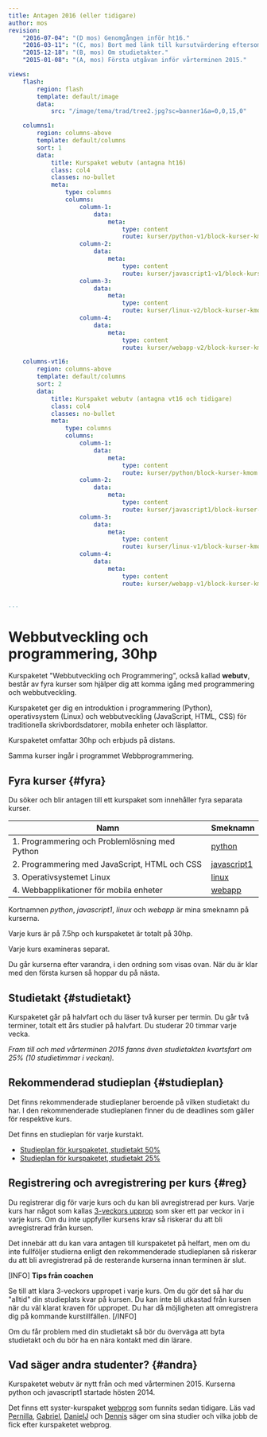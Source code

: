 ```yaml
---
title: Antagen 2016 (eller tidigare)
author: mos
revision:
    "2016-07-04": "(D mos) Genomgången inför ht16."
    "2016-03-11": "(C, mos) Bort med länk till kursutvärdering eftersom den kräver inloggning i forumet."
    "2015-12-18": "(B, mos) Om studietakter."
    "2015-01-08": "(A, mos) Första utgåvan inför vårterminen 2015."

views:
    flash:
        region: flash
        template: default/image
        data:
            src: "/image/tema/trad/tree2.jpg?sc=banner1&a=0,0,15,0"

    columns1:
        region: columns-above
        template: default/columns
        sort: 1
        data:
            title: Kurspaket webutv (antagna ht16)
            class: col4
            classes: no-bullet
            meta:
                type: columns
                columns:
                    column-1:
                        data:
                            meta:
                                type: content
                                route: kurser/python-v1/block-kurser-kmom
                    column-2:
                        data:
                            meta:
                                type: content
                                route: kurser/javascript1-v1/block-kurser-kmom
                    column-3:
                        data:
                            meta:
                                type: content
                                route: kurser/linux-v2/block-kurser-kmom
                    column-4:
                        data:
                            meta:
                                type: content
                                route: kurser/webapp-v2/block-kurser-kmom

    columns-vt16:
        region: columns-above
        template: default/columns
        sort: 2
        data:
            title: Kurspaket webutv (antagna vt16 och tidigare)
            class: col4
            classes: no-bullet
            meta:
                type: columns
                columns:
                    column-1:
                        data:
                            meta:
                                type: content
                                route: kurser/python/block-kurser-kmom
                    column-2:
                        data:
                            meta:
                                type: content
                                route: kurser/javascript1/block-kurser-kmom
                    column-3:
                        data:
                            meta:
                                type: content
                                route: kurser/linux-v1/block-kurser-kmom
                    column-4:
                        data:
                            meta:
                                type: content
                                route: kurser/webapp-v1/block-kurser-kmom


...
```

Webbutveckling och programmering, 30hp
==================================

Kurspaketet "Webbutveckling och Programmering", också kallad **webutv**, består av fyra kurser som hjälper dig att komma igång med programmering och webbutveckling.

Kurspaketet ger dig en introduktion i programmering (Python), operativsystem (Linux) och webbutveckling (JavaScript, HTML, CSS) för traditionella skrivbordsdatorer, mobila enheter och läsplattor.

Kurspaketet omfattar 30hp och erbjuds på distans.

Samma kurser ingår i programmet Webbprogrammering.

<!--more-->




Fyra kurser {#fyra}
-----------------------------------------------------------

Du söker och blir antagen till ett kurspaket som innehåller fyra separata kurser.

| Namn                                                     | Smeknamn                     | 
|----------------------------------------------------------|------------------------------|
| 1. Programmering och Problemlösning med Python           | [python](python)    |
| 2. Programmering med JavaScript, HTML och CSS            | [javascript1](javascript1) |
| 3. Operativsystemet Linux                                | [linux](linux)      |
| 4. Webbapplikationer för mobila enheter                  | [webapp](webapp)    |

Kortnamnen *python*, *javascript1*, *linux* och *webapp* är mina smeknamn på kurserna. 

Varje kurs är på 7.5hp och kurspaketet är totalt på 30hp. 

Varje kurs examineras separat.

Du går kurserna efter varandra, i den ordning som visas ovan. När du är klar med den första kursen så hoppar du på nästa.



Studietakt {#studietakt}
-----------------------------------------------------------

Kurspaketet går på halvfart och du läser två kurser per termin. Du går två terminer, totalt ett års studier på halvfart. Du studerar 20 timmar varje vecka.

*Fram till och med vårterminen 2015 fanns även studietakten kvartsfart om 25% (10 studietimmar i veckan).*



Rekommenderad studieplan {#studieplan}
-----------------------------------------------------------

Det finns rekommenderade studieplaner beroende på vilken studietakt du har. I den rekommenderade studieplanen finner du de deadlines som gäller för respektive kurs.

Det finns en studieplan för varje kurstakt. 

* [Studieplan för kurspaketet, studietakt 50%](webutv/studieplan/50)
* [Studieplan för kurspaketet, studietakt 25%](webutv/studieplan/25)



Registrering och avregistrering per kurs {#reg}
-----------------------------------------------------------

Du registrerar dig för varje kurs och du kan bli avregistrerad per kurs. Varje kurs har något som kallas [3-veckors upprop](kurser/3-veckors-upprop) som sker ett par veckor in i varje kurs. Om du inte uppfyller kursens krav så riskerar du att bli avregistrerad från kursen.

Det innebär att du kan vara antagen till kurspaketet på helfart, men om du inte fullföljer studierna enligt den rekommenderade studieplanen så riskerar du att bli avregistrerad på de resterande kurserna innan terminen är slut. 

[INFO]
**Tips från coachen**

Se till att klara 3-veckors uppropet i varje kurs. Om du gör det så har du "alltid" din studieplats kvar på kursen. Du kan inte bli utkastad från kursen när du väl klarat kraven för uppropet. Du har då möjligheten att omregistrera dig på kommande kurstillfällen.
[/INFO]

Om du får problem med din studietakt så bör du överväga att byta studietakt och du bör ha en nära kontakt med din lärare. 



Vad säger andra studenter? {#andra}
-----------------------------------------------------------

Kurspaketet webutv är nytt från och med vårterminen 2015. Kurserna python och javascript1 startade hösten 2014.

Det finns ett syster-kurspaket [webprog](webprog) som funnits sedan tidigare. Läs vad [Pernilla](blogg/pernilla-gick-ut-kurspaket-med-ett-plus-i-kanten), [Gabriel](blogg/gabriel-fick-jobb-som-php-backend-programmerare), [DanielJ](blogg/danielj-visade-framfotterna-i-chatten-och-fick-jobb) och [Dennis](blogg/dennis-jobbar-med-sin-hobby-webbutveckling) säger om sina studier och vilka jobb de fick efter kurspaketet webprog. 
